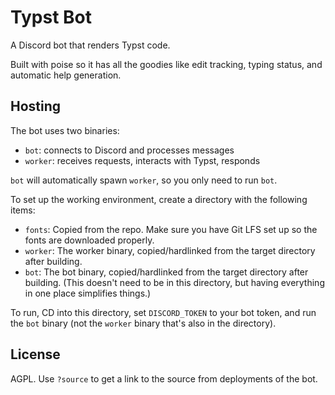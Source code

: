 # Typst Bot

A Discord bot that renders Typst code.

Built with poise so it has all the goodies like edit tracking, typing status, and automatic help generation.

## Hosting

The bot uses two binaries:

- `bot`: connects to Discord and processes messages
- `worker`: receives requests, interacts with Typst, responds

`bot` will automatically spawn `worker`, so you only need to run `bot`.

To set up the working environment, create a directory with the following items:

- `fonts`: Copied from the repo. Make sure you have Git LFS set up so the fonts are downloaded properly.
- `worker`: The worker binary, copied/hardlinked from the target directory after building.
- `bot`: The bot binary, copied/hardlinked from the target directory after building. (This doesn't need to be in this directory, but having everything in one place simplifies things.)

To run, CD into this directory, set `DISCORD_TOKEN` to your bot token, and run the `bot` binary (not the `worker` binary that's also in the directory).

## License

AGPL. Use `?source` to get a link to the source from deployments of the bot.
